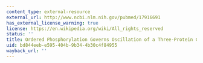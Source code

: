 ```yaml
---
content_type: external-resource
external_url: http://www.ncbi.nlm.nih.gov/pubmed/17916691
has_external_license_warning: true
license: https://en.wikipedia.org/wiki/All_rights_reserved
status: ''
title: Ordered Phosphorylation Governs Oscillation of a Three-Protein Circadian Clock
uid: bd844eeb-e595-404b-9b34-4b30c4f84955
wayback_url: ''
---
```

